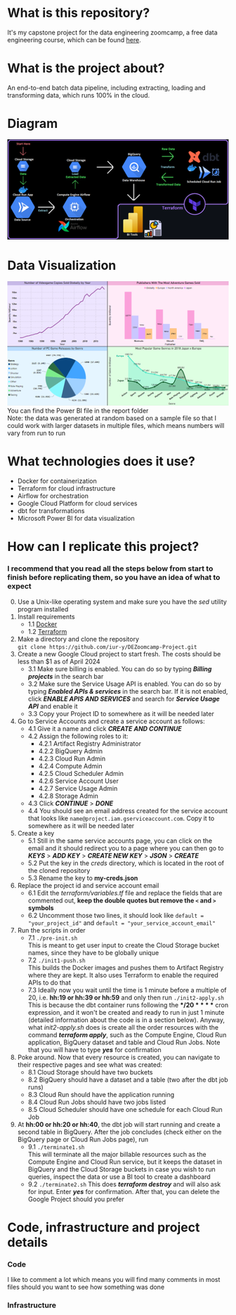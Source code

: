 # What is this repository?
It's my capstone project for the data engineering zoomcamp, a free data engineering course, which can be found [here](https://github.com/DataTalksClub/data-engineering-zoomcamp).
# What is the project about?
An end-to-end batch data pipeline, including extracting, loading and transforming data, which runs 100% in the cloud.

# Diagram
![Diagram](https://github.com/iur-y/DEZoomcamp-Project/blob/main/images/diagram.png?raw=true)

# Data Visualization
![Report](https://github.com/iur-y/DEZoomcamp-Project/blob/main/images/report.png?raw=true)
You can find the Power BI file in the report folder\
Note: the data was generated at random based on a sample file so that I could work with larger datasets in multiple files, which means numbers will vary from run to run

# What technologies does it use?
- Docker for containerization
- Terraform for cloud infrastructure
- Airflow for orchestration
- Google Cloud Platform for cloud services
- dbt for transformations
- Microsoft Power BI for data visualization

# How can I replicate this project?
### I recommend that you read all the steps below from start to finish before replicating them, so you have an idea of what to expect
0. Use a Unix-like operating system and make sure you have the _sed_ utility program installed
1. Install requirements
    * 1.1 [Docker](https://docs.docker.com/get-docker/)
    * 1.2 [Terraform](https://developer.hashicorp.com/terraform/install?product_intent=terraform)
2. Make a directory and clone the repository\
`git clone https://github.com/iur-y/DEZoomcamp-Project.git`
3. Create a new Google Cloud project to start fresh. The costs should be less than $1 as of April 2024
    * 3.1 Make sure billing is enabled. You can do so by typing _**Billing projects**_ in the search bar
    * 3.2 Make sure the Service Usage API is enabled. You can do so by typing _**Enabled APIs & services**_ in the search bar. If it is not enabled, click _**ENABLE APIS AND SERVICES**_ and search for _**Service Usage API**_ and enable it
    * 3.3 Copy your Project ID to somewhere as it will be needed later
4. Go to Service Accounts and create a service account as follows:
    * 4.1 Give it a name and click _**CREATE AND CONTINUE**_
    * 4.2 Assign the following roles to it:
        * 4.2.1 Artifact Registry Administrator
        * 4.2.2 BigQuery Admin
        * 4.2.3 Cloud Run Admin
        * 4.2.4 Compute Admin
        * 4.2.5 Cloud Scheduler Admin
        * 4.2.6 Service Account User
        * 4.2.7 Service Usage Admin
        * 4.2.8 Storage Admin
    * 4.3 Click _**CONTINUE**_ > _**DONE**_
    * 4.4 You should see an email address created for the service account that looks like `name@project.iam.gserviceaccount.com`. Copy it to somewhere as it will be needed later
5. Create a key
    * 5.1 Still in the same service accounts page, you can click on the email and it should redirect you to a page where you can then go to _**KEYS**_ > _**ADD KEY**_ > _**CREATE NEW KEY**_ > _**JSON**_ > _**CREATE**_
    * 5.2 Put the key in the _creds_ directory, which is located in the root of the cloned repository
    * 5.3 Rename the key to **my-creds.json**
6. Replace the project id and service account email
    * 6.1 Edit the _terraform/variables.tf_ file and replace the fields that are commented out, **keep the double quotes but remove the `<` and `>` symbols**
    * 6.2 Uncomment those two lines, it should look like `default = "your_project_id"` and `default = "your_service_account_email"`
7. Run the scripts in order
    * 7.1 `./pre-init.sh`\
    This is meant to get user input to create the Cloud Storage bucket names, since they have to be globally unique
    * 7.2 `./init1-push.sh`\
        This builds the Docker images and pushes them to Artifact Registry where they are kept. It also uses Terraform to enable the required APIs to do that
    * 7.3 Ideally now you wait until the time is 1 minute before a multiple of 20, i.e. **hh:19 or hh:39 or hh:59** and only then run `./init2-apply.sh`\
        This is because the dbt container runs following the **\*/20 \* \* \* \*** cron expression, and it won't be created and ready to run in just 1 minute (detailed information about the code is in a section below). Anyway, what _init2-apply.sh_ does is create all the order resources with the command _**terraform apply**_, such as the Compute Engine, Cloud Run application, BigQuery dataset and table and Cloud Run Jobs. Note that you will have to type _**yes**_ for confirmation
8. Poke around. Now that every resource is created, you can navigate to their respective pages and see what was created:
    * 8.1 Cloud Storage should have two buckets
    * 8.2 BigQuery should have a dataset and a table (two after the dbt job runs)
    * 8.3 Cloud Run should have the application running
    * 8.4 Cloud Run Jobs should have two jobs listed
    * 8.5 Cloud Scheduler should have one schedule for each Cloud Run Job
9. At **hh:00 or hh:20 or hh:40**, the dbt job will start running and create a second table in BigQuery. After the job concludes (check either on the BigQuery page or Cloud Run Jobs page), run
    * 9.1 `./terminate1.sh`\
    This will terminate all the major billable resources such as the Compute Engine and Cloud Run service, but it keeps the dataset in BigQuery and the Cloud Storage buckets in case you wish to run queries, inspect the data or use a BI tool to create a dashboard
    * 9.2 `./terminate2.sh`
    This does _**terraform destroy**_ and will also ask for input. Enter _**yes**_ for confirmation. After that, you can delete the Google Project should you prefer

# Code, infrastructure and project details
### Code
I like to comment a lot which means you will find many comments in most files should you want to see how something was done

### Infrastructure
